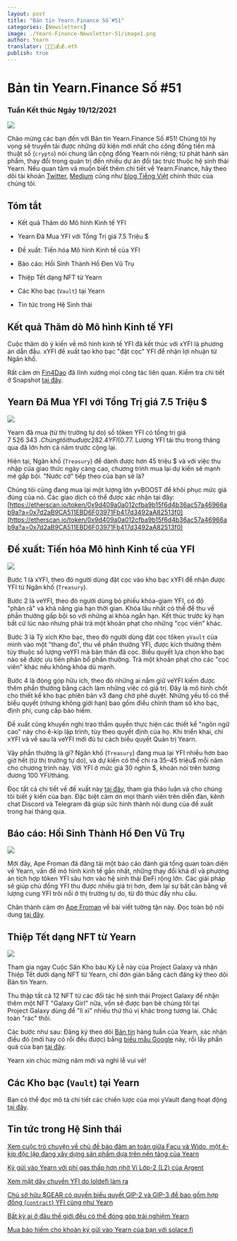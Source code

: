 ```yaml
---
layout: post
title: "Bản tin Yearn.Finance Số #51"
categories: [Newsletters]
image: ./Yearn-Finance-Newsletter-51/image1.png
author: Yearn
translator: 🤖💵💵💰💰.eth
publish: true
---
```


# Bản tin Yearn.Finance Số #51

### Tuần Kết thúc Ngày 19/12/2021

![](image1.png)

Chào mừng các bạn đến với Bản tin Yearn.Finance Số #51! Chúng tôi hy vọng sẽ truyền tải được những dữ kiện mới nhất cho cộng đồng tiền mã thuật số (`crypto`) nói chung lẫn cộng đồng Yearn nói riêng; từ phát hành sản phẩm, thay đổi trong quản trị đến nhiều dự án đối tác trực thuộc hệ sinh thái Yearn. Nếu quan tâm và muốn biết thêm chi tiết về Yearn.Finance, hãy theo dõi tài khoản [Twitter](https://twitter.com/iearnfinance), [Medium](https://medium.com/iearn) cũng như [blog Tiếng Việt](https://vietnamese.blog.yearn.finance/) chính thức của chúng tôi.

## Tóm tắt

- Kết quả Thăm dò Mô hình Kinh tế YFI

- Yearn Đã Mua YFI với Tổng Trị giá 7.5&nbsp;Triệu&nbsp;$

- Đề xuất: Tiến hóa Mô hình Kinh tế của YFI

- Báo cáo: Hồi Sinh Thành Hố Đen Vũ Trụ

- Thiệp Tết dạng NFT từ Yearn

- Các Kho bạc (`Vault`) tại Yearn

- Tin tức trong Hệ Sinh thái

## Kết quả Thăm dò Mô hình Kinh tế YFI

Cuộc thăm dò ý kiến về mô hình kinh tế YFI đã kết thúc với xYFI là phương án dẫn đầu. xYFI đề xuất tạo kho bạc "đặt cọc" YFI để nhận lợi nhuận từ Ngân khố.

Rất cảm ơn [Fin4Dao](https://twitter.com/Fin4Dao) đã lĩnh xướng mọi công tác liên quan. Kiểm tra chi tiết ở Snapshot [tại đây](https://snapshot.org/#/ybaby.eth/proposal/0x783cb3d57dd59b2827f6a42967375f06504cc947ebaa3c0e495c7b29ffd47aea).

## Yearn Đã Mua YFI với Tổng Trị giá 7.5&nbsp;Triệu&nbsp;$

![](image2.png)

Yearn đã mua (từ thị trường tự do) số tôken YFI có tổng trị giá 7&nbsp;526&nbsp;343&nbsp;$. Chúng tôi thu được 282.4 YFI (0.77% tổng lượng cung) ở mức giá trung bình là 26&nbsp;651&nbsp;$. Lượng YFI tái thu trong tháng qua đã lớn hơn cả năm trước cộng lại.

Hiện tại, Ngân khố (`Treasury`) để dành được hơn 45&nbsp;triệu&nbsp;$ và với việc thu nhập của giao thức ngày càng cao, chương trình mua lại dự kiến sẽ mạnh mẽ gấp bội. "Nước cờ" tiếp theo của bạn sẽ là?

Chúng tôi cũng đang mua lại một lượng lớn yvBOOST để khôi phục mức giá đúng của nó. Các giao dịch có thể được xác nhận tại đây: [https://etherscan.io/token/0x9d409a0a012cfba9b15f6d4b36ac57a46966ab9a?a=0x7d2aB9CA511EBD6F03971Fb417d3492aA82513f0](https://etherscan.io/token/0x9d409a0a012cfba9b15f6d4b36ac57a46966ab9a?a=0x7d2aB9CA511EBD6F03971Fb417d3492aA82513f0)

## Đề xuất: Tiến hóa Mô hình Kinh tế của YFI

![](image3.png)

Bước 1 là xYFI, theo đó người dùng đặt cọc vào kho bạc xYFI để nhận được YFI từ Ngân khố (`Treasury`).

Bước 2 là veYFI, theo đó người dùng bỏ phiếu khóa-giam YFI, có độ "phân&nbsp;rã" và khả năng gia hạn thời gian. Khóa lâu nhất có thể để thu về phần thưởng gấp bội so với những ai khóa ngắn hạn. Kết thúc trước kỳ hạn bất cứ lúc nào nhưng phải trả một khoản phạt cho những "cọc viên" khác.

Bước 3 là Tỷ xích Kho bạc, theo đó người dùng đặt cọc tôken `yVault` của mình vào một "thang đo", thu về phần thưởng YFI, được kích thưởng thêm tùy thuộc số lượng veYFI mà bản thân đã cọc. Biểu quyết lựa chọn kho bạc nào sẽ được ưu tiên phân bổ phần thưởng. Trả một khoản phạt cho các "cọc viên" khác nếu không khóa dủ mạnh.

Bước 4 là đóng góp hữu ích, theo đó những ai nắm giữ veYFI kiếm được thêm phần thưởng bằng cách làm những việc có giá trị. Đây là mô hình chốt cho thiết kế kho bạc phiên bản v3 đang chờ phê duyệt. Những yếu tố có thể biểu quyết (nhưng không giới hạn) bao gồm điều chỉnh tham số kho bạc, định phí, cung cấp bảo hiểm.

Đề xuất cũng khuyến nghị trao thẩm quyền thực hiện các thiết kế "ngôn ngữ cao" này cho ê-kíp lập trình, tùy theo quyết định của họ. Khi triển khai, chỉ xYFI và về sau là veYFI mới đủ tư cách biểu quyết Quản trị Yearn.

Vậy phần thưởng là gì? Ngân khố (`Treasury`) đang mua lại YFI nhiều hơn bao giờ hết (từ thị trường tự do), và dự kiến có thể chi ra 35–45&nbsp;triệu$ mỗi năm cho chương trình này. Với YFI ở mức giá 30&nbsp;nghìn&nbsp;$, khoản nói trên tương đương 100 YFI/tháng.

Đọc tất cả chi tiết về đề xuất này [tại đây](https://gov.yearn.finance/t/proposal-evolving-yfi-tokenomics/11994), tham gia thảo luận và cho chúng tôi biết ý kiến của bạn. Đặc biệt cảm ơn mọi thành viên trên diễn đàn, kênh chat Discord và Telegram đã giúp sức hình thành nội dung của đề xuất trong hai tháng qua.

## Báo cáo: Hồi Sinh Thành Hố Đen Vũ Trụ

![](image4.png)

Mới đây, Ape&nbsp;Froman đã đăng tải một báo cáo đánh giá tổng quan toàn diện về Yearn, vấn đề mô hình kinh tế gần nhất, những thay đổi khả dĩ và phương án tích hợp tôken YFI sâu hơn vào hệ sinh thái ĐeFi rộng lớn. Các giải pháp sẽ giúp chủ đồng YFI thu được nhiều giá trị hơn, đem lại sự bất cân bằng về lượng cung YFI trôi nổi ở thị trường tự do, từ đó thúc đẩy nhu cầu.

Chân thành cảm ơn [Ape Froman](https://medium.com/@portiadog) về bài viết tường tận này. Đọc toàn bộ nội dung [tại đây](https://medium.com/@portiadog/yfi-reborn-as-a-black-hole-db249b90ed5a).

## Thiệp Tết dạng NFT từ Yearn

![](image5.png)

Tham gia ngay Cuộc Săn Kho báu Kỳ Lễ này của Project&nbsp;Galaxy và nhận Thiệp Tết dưới dạng NFT từ Yearn, chỉ đơn giản bằng cách đăng ký theo dõi Bản tin Yearn.

Thu thập tất cả 12 NFT từ các đối tác hệ sinh thái Project&nbsp;Galaxy để nhận thêm một NFT "Galaxy&nbsp;Girl" nữa, vốn sẽ được bạn bè chúng tôi tại Project&nbsp;Galaxy dùng để "lì&nbsp;xì" nhiều thứ thú vị khác trong tương lai. Chắc toàn "rác" thôi.

Các bước như sau: Đăng ký theo dõi [Bản tin](https://yearn.substack.com/) hàng tuần của Yearn, xác nhận điều đó (mới hay có rồi đều được) bằng [biểu mẫu Google](https://forms.gle/gsVpRsjdSXxyaXha9) này, rồi lấy phần quà của bạn [tại đây](https://galaxy.eco/yearn/campaign/GCTj8UUaoD).

Yearn xin chúc mừng năm mới và nghỉ lễ vui vẻ!

## Các Kho bạc (`Vault`) tại Yearn

Bạn có thể đọc mô tả chi tiết các chiến lược của mọi yVault đang hoạt động [tại đây](https://medium.com/yearn-state-of-the-vaults/the-vaults-at-yearn-9237905ffed3).

## Tin tức trong Hệ Sinh thái

[Xem cuộc trò chuyện về chủ đề bảo đảm an toàn giữa Facu và Wido, một ê-kíp độc lập đang xây dựng sản phẩm dựa trên nền tảng của Yearn](https://www.joinwido.com/blog/chat-with-facu-about-wido-together-and-its-security-model)

[Ký gửi vào Yearn với phí gas thấp hơn nhờ Ví Lớp-2 (L2) của Argent](https://twitter.com/argentHQ/status/1471503921851944983)

[Xem mặt dây chuyền YFI do loldefi làm ra](https://twitter.com/loldefi/status/1470449196939493383)

[Chủ sở hữu $GEAR có quyền biểu quyết GIP-2 và GIP-3 để bao gồm hợp đồng (`contract`) YFI cũng như Yearn](https://twitter.com/GearboxProtocol/status/1472299963149426696?s=20)

[Bất kỳ ai ở đâu thế giới đều có thể đóng góp trải nghiệm Yearn](https://twitter.com/bantg/status/1472038972092207107?s=20)

[Mua bảo hiểm cho khoản ký gửi vào Yearn của bạn với solace.fi](https://twitter.com/SolaceFi/status/1471594979638321153?s=20)
